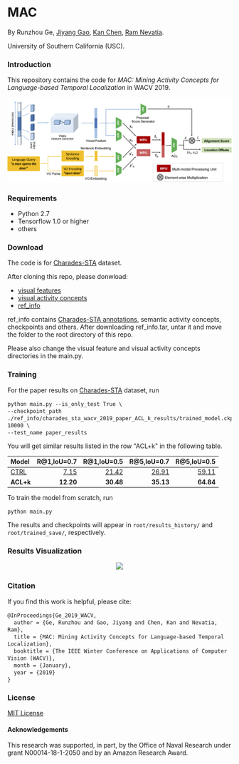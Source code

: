 # MAC

By Runzhou Ge, [Jiyang Gao](https://jiyanggao.github.io/), [Kan Chen](http://wind09.github.io/), [Ram Nevatia](http://www-bcf.usc.edu/~nevatia/ram_nevatia.html).

University of Southern California (USC).

### Introduction
This repository contains the code for *MAC: Mining Activity Concepts for Language-based Temporal Localization* in WACV 2019.


<p align="center">
  <img src='img/framework.png' width='800'/>
</p>


### Requirements
- Python 2.7
- Tensorflow 1.0 or higher
- others

### Download
The code is for [Charades-STA](https://arxiv.org/pdf/1705.02101.pdf) dataset.

After cloning this repo, please donwload: 
- [visual features](https://drive.google.com/open?id=1vFxDw4AkGVgfILH-6xaHofLZ7PbWwFC2)
- [visual activity concepts](https://drive.google.com/open?id=1biKPDmb7hbzowKLMIRSTLE0w_tWbGPAe)
- [ref_info](https://drive.google.com/open?id=1l7IG4C0CaOjr9Zj4bSI-nBOdyIq9yzCh)

ref_info contains [Charades-STA annotations](https://github.com/jiyanggao/TALL/blob/master/README.md), semantic activity concepts, checkpoints and others. After downloading ref_info.tar, untar it and move the folder to the root directory of this repo.

Please also change the visual feature and visual activity concepts directories in the main.py.



### Training
For the paper results on [Charades-STA](https://arxiv.org/pdf/1705.02101.pdf) dataset, run

```
python main.py --is_only_test True \
--checkpoint_path ./ref_info/charades_sta_wacv_2019_paper_ACL_k_results/trained_model.ckpt-10000 \
--test_name paper_results
```
You will get similar results listed in the row "ACL+k" in the following table.

| Model            | R@1,IoU=0.7 | R@1,IoU=0.5 | R@5,IoU=0.7 | R@5,IoU=0.5 |
| :--------------- | ----------: | ----------: | ----------: | ----------: | 
| [CTRL](https://github.com/jiyanggao/TALL/blob/master/README.md)|[7.15](https://github.com/jiyanggao/TALL/blob/master/README.md)|[21.42](https://github.com/jiyanggao/TALL/blob/master/README.md)|[26.91](https://github.com/jiyanggao/TALL/blob/master/README.md)|[59.11](https://github.com/jiyanggao/TALL/blob/master/README.md)|
| **ACL+k**        |   **12.20** |    **30.48**|    **35.13**|    **64.84**|


To train the model from scratch, run
```
python main.py
```

The results and checkpoints will appear in `root/results_history/` and `root/trained_save/`, respectively.

### Results Visualization

<p align="center">
  <img src='img/charades_vis.png' width='800'/>
</p>

### Citation
If you find this work is helpful, please cite:

```
@InProceedings{Ge_2019_WACV,
  author = {Ge, Runzhou and Gao, Jiyang and Chen, Kan and Nevatia, Ram},
  title = {MAC: Mining Activity Concepts for Language-based Temporal Localization},
  booktitle = {The IEEE Winter Conference on Applications of Computer Vision (WACV)},
  month = {January},
  year = {2019}
}
```
### License
[MIT License](LICENSE)


#### Acknowledgements
This research was supported, in part, by the Office of Naval Research under grant N00014-18-1-2050 and by an Amazon Research Award.


